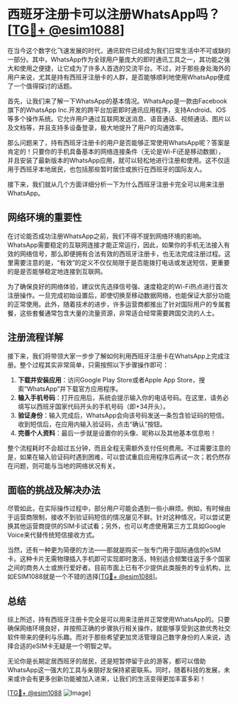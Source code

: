 # 西班牙注册卡可以注册WhatsApp吗？[[TG💪+ @esim1088](https://t.me/s/esim1088)]

在当今这个数字化飞速发展的时代，通讯软件已经成为我们日常生活中不可或缺的一部分。其中，WhatsApp作为全球用户量庞大的即时通讯工具之一，其功能之强大和使用之便捷，让它成为了许多人首选的交流平台。不过，对于那些身处海外的用户来说，尤其是持有西班牙注册卡的人群，是否能够顺利地使用WhatsApp便成了一个值得探讨的话题。

首先，让我们来了解一下WhatsApp的基本情况。WhatsApp是一款由Facebook旗下的WhatsApp Inc.开发的跨平台加密即时通讯应用程序，支持Android、iOS等多个操作系统。它允许用户通过互联网发送消息、语音通话、视频通话、图片以及文档等，并且支持多设备登录，极大地提升了用户的沟通效率。

那么问题来了，持有西班牙注册卡的用户是否能够正常使用WhatsApp呢？答案是肯定的！只要你的手机具备基本的网络连接条件（无论是Wi-Fi还是移动数据），并且安装了最新版本的WhatsApp应用，就可以轻松地进行注册和使用。这不仅适用于西班牙本地居民，也包括那些暂时居住或旅行在西班牙的国际友人。

接下来，我们就从几个方面详细分析一下为什么西班牙注册卡完全可以用来注册WhatsApp。

## 网络环境的重要性

在讨论能否成功注册WhatsApp之前，我们不得不提到网络环境的影响。WhatsApp需要稳定的互联网连接才能正常运行，因此，如果你的手机无法接入有效的网络信号，那么即便拥有合法有效的西班牙注册卡，也无法完成注册过程。这里需要注意的是，“有效”的定义不仅仅局限于是否能拨打电话或发送短信，更重要的是是否能够稳定地连接到互联网。

为了确保良好的网络体验，建议优先选择信号强、速度稳定的Wi-Fi热点进行首次注册操作。一旦完成初始设置后，即使切换至移动数据网络，也能保证大部分功能的正常使用。此外，随着技术的进步，许多运营商都推出了针对国际用户的专属套餐，这些套餐通常包含大量的流量资源，非常适合经常需要跨国交流的人士。

## 注册流程详解

接下来，我们将带领大家一步步了解如何利用西班牙注册卡在WhatsApp上完成注册。整个过程其实非常简单，只需按照以下步骤操作即可：

1. **下载并安装应用**：访问Google Play Store或者Apple App Store，搜索“WhatsApp”并下载官方应用程序。
2. **输入手机号码**：打开应用后，系统会提示输入你的电话号码。在这里，请务必填写以西班牙国家代码开头的手机号码（即+34开头）。
3. **验证身份**：输入完成后，WhatsApp会向该号码发送一条包含验证码的短信。收到短信后，在应用内输入验证码，点击“确认”按钮。
4. **完善个人资料**：最后一步就是设置你的头像、昵称以及其他基本信息啦！

整个流程耗时不会超过五分钟，而且全程无需额外支付任何费用。不过需要注意的是，如果在输入验证码时遇到困难，可以尝试重启应用程序后再试一次；若仍然存在问题，则可能与当地的网络状况有关。

## 面临的挑战及解决办法

尽管如此，在实际操作过程中，部分用户可能会遇到一些小麻烦。例如，有时候由于运营商限制，接收不到验证码短信的情况屡见不鲜。针对这种情况，可以尝试更换其他运营商提供的SIM卡试试看；另外，也可以考虑使用第三方工具如Google Voice来代替传统短信接收方式。

当然，还有一种更为简便的方法——那就是购买一张专门用于国际通信的eSIM卡。这种卡片无需物理插入手机即可实现即时激活，特别适合频繁往返于多个国家之间的商务人士或旅行爱好者。目前市面上已有不少提供此类服务的专业机构，比如ESIM1088就是一个不错的选择[[TG💪+ @esim1088](https://t.me/s/esim1088)]。

## 总结

综上所述，持有西班牙注册卡完全是可以用来注册并正常使用WhatsApp的。只要确保网络环境良好，并按照正确的步骤执行相关操作，就能够享受到这款优秀社交软件带来的便利与乐趣。而对于那些希望更加灵活管理自己数字身份的人来说，选择合适的eSIM卡无疑是一个明智之举。

无论你是长期定居西班牙的居民，还是短暂停留于此的游客，都可以借助WhatsApp这一强大的工具与亲朋好友保持紧密联系。同时，随着科技的发展，未来或许会有更多创新功能被加入进来，让我们的生活变得更加丰富多彩！

[[TG💪+ @esim1088](https://t.me/s/esim1088) ![Image](https://i.postimg.cc/4NQfJmqS/Snipaste-2025-05-13-00-14-12.png)]